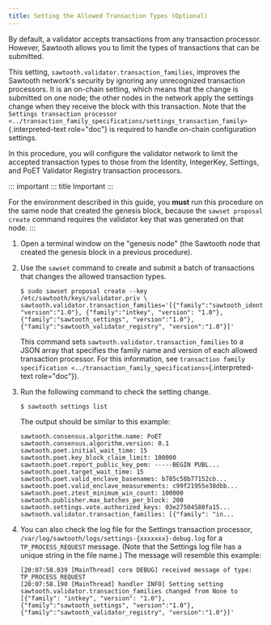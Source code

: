 ```yaml
---
title: Setting the Allowed Transaction Types (Optional)
---
```


By default, a validator accepts transactions from any transaction
processor. However, Sawtooth allows you to limit the types of
transactions that can be submitted.

This setting, `sawtooth.validator.transaction_families`, improves the
Sawtooth network\'s security by ignoring any unrecognized transaction
processors. It is an on-chain setting, which means that the change is
submitted on one node; the other nodes in the network apply the settings
change when they receive the block with this transaction. Note that the
`Settings transaction processor <../transaction_family_specifications/settings_transaction_family>`{.interpreted-text
role="doc"} is required to handle on-chain configuration settings.

In this procedure, you will configure the validator network to limit the
accepted transaction types to those from the Identity, IntegerKey,
Settings, and PoET Validator Registry transaction processors.

::: important
::: title
Important
:::

For the environment described in this guide, you **must** run this
procedure on the same node that created the genesis block, because the
`sawset proposal create` command requires the validator key that was
generated on that node.
:::

1.  Open a terminal window on the \"genesis node\" (the Sawtooth node
    that created the genesis block in a previous procedure).

2.  Use the `sawset` command to create and submit a batch of
    transactions that changes the allowed transaction types.

    ``` console
    $ sudo sawset proposal create --key /etc/sawtooth/keys/validator.priv \
    sawtooth.validator.transaction_families='[{"family":"sawtooth_identity", "version":"1.0"}, {"family":"intkey", "version": "1.0"}, {"family":"sawtooth_settings", "version":"1.0"}, {"family":"sawtooth_validator_registry", "version":"1.0"}]'
    ```

    This command sets `sawtooth.validator.transaction_families` to a
    JSON array that specifies the family name and version of each
    allowed transaction processor. For this information, see
    `transaction family specification <../transaction_family_specifications>`{.interpreted-text
    role="doc"}).

3.  Run the following command to check the setting change.

    ``` console
    $ sawtooth settings list
    ```

    The output should be similar to this example:

    ``` console
    sawtooth.consensus.algorithm.name: PoET
    sawtooth.consensus.algorithm.version: 0.1
    sawtooth.poet.initial_wait_time: 15
    sawtooth.poet.key_block_claim_limit: 100000
    sawtooth.poet.report_public_key_pem: -----BEGIN PUBL...
    sawtooth.poet.target_wait_time: 15
    sawtooth.poet.valid_enclave_basenames: b785c58b77152cb...
    sawtooth.poet.valid_enclave_measurements: c99f21955e38dbb...
    sawtooth.poet.ztest_minimum_win_count: 100000
    sawtooth.publisher.max_batches_per_block: 200
    sawtooth.settings.vote.authorized_keys: 03e27504580fa15...
    sawtooth.validator.transaction_families: [{"family": "in...
    ```

4.  You can also check the log file for the Settings transaction
    processor, `/var/log/sawtooth/logs/settings-{xxxxxxx}-debug.log` for
    a `TP_PROCESS_REQUEST` message. (Note that the Settings log file has
    a unique string in the file name.) The message will resemble this
    example:

    ``` none
    [20:07:58.039 [MainThread] core DEBUG] received message of type: TP_PROCESS_REQUEST
    [20:07:58.190 [MainThread] handler INFO] Setting setting sawtooth.validator.transaction_families changed from None to [{"family": "intkey", "version": "1.0"}, {"family":"sawtooth_settings", "version":"1.0"}, {"family":"sawtooth_validator_registry", "version":"1.0"}]'
    ```

<!--
  Licensed under Creative Commons Attribution 4.0 International License
  https://creativecommons.org/licenses/by/4.0/
-->
